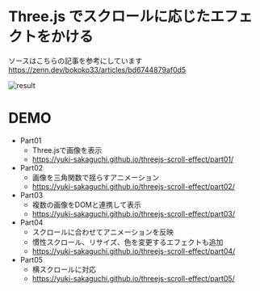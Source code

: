 # Three.js でスクロールに応じたエフェクトをかける

ソースはこちらの記事を参考にしています  
https://zenn.dev/bokoko33/articles/bd6744879af0d5

![result](https://user-images.githubusercontent.com/16290220/127769655-aad780dd-4e06-4f11-9399-e5105003bfb8.gif)

# DEMO

- Part01
  - Three.jsで画像を表示
  - https://yuki-sakaguchi.github.io/threejs-scroll-effect/part01/
- Part02
  - 画像を三角関数で揺らすアニメーション
  - https://yuki-sakaguchi.github.io/threejs-scroll-effect/part02/
- Part03
  - 複数の画像をDOMと連携して表示
  - https://yuki-sakaguchi.github.io/threejs-scroll-effect/part03/
- Part04
  - スクロールに合わせてアニメーションを反映
  - 慣性スクロール、リサイズ、色を変更するエフェクトも追加
  - https://yuki-sakaguchi.github.io/threejs-scroll-effect/part04/
- Part05
  - 横スクロールに対応
  - https://yuki-sakaguchi.github.io/threejs-scroll-effect/part05/
